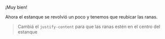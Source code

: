 ¡Muy bien!

Ahora el estanque se revolvió un poco y tenemos que reubicar las ranas.

> Cambiá el `justify-content` para que las ranas estén en el centro del estanque